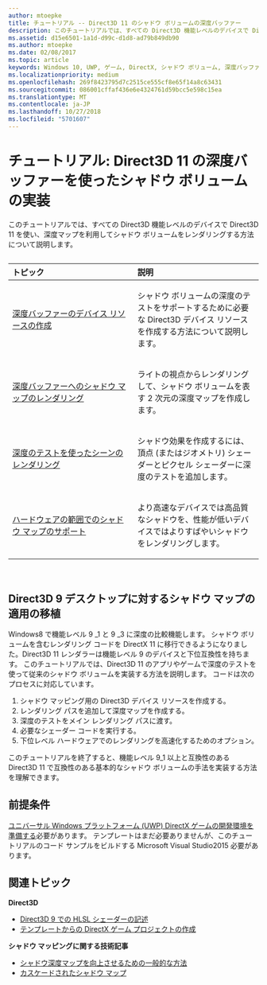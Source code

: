 ```yaml
---
author: mtoepke
title: チュートリアル -- Direct3D 11 のシャドウ ボリュームの深度バッファー
description: このチュートリアルでは、すべての Direct3D 機能レベルのデバイスで Direct3D 11 を使い、深度マップを利用してシャドウ ボリュームをレンダリングする方法について説明します。
ms.assetid: d15e6501-1a1d-d99c-d1d8-ad79b849db90
ms.author: mtoepke
ms.date: 02/08/2017
ms.topic: article
keywords: Windows 10, UWP, ゲーム, DirectX, シャドウ ボリューム, 深度バッファー, DirectX 11
ms.localizationpriority: medium
ms.openlocfilehash: 269f8423795d7c2515ce555cf8e65f14a8c63431
ms.sourcegitcommit: 086001cffaf436e6e4324761d59bcc5e598c15ea
ms.translationtype: MT
ms.contentlocale: ja-JP
ms.lasthandoff: 10/27/2018
ms.locfileid: "5701607"
---
```

# <a name="walkthrough-implement-shadow-volumes-using-depth-buffers-in-direct3d-11"></a>チュートリアル: Direct3D 11 の深度バッファーを使ったシャドウ ボリュームの実装



このチュートリアルでは、すべての Direct3D 機能レベルのデバイスで Direct3D 11 を使い、深度マップを利用してシャドウ ボリュームをレンダリングする方法について説明します。
## 
<table>
<colgroup>
<col width="50%" />
<col width="50%" />
</colgroup>
<thead>
<tr class="header">
<th align="left">トピック</th>
<th align="left">説明</th>
</tr>
</thead>
<tbody>
<tr class="odd">
<td align="left"><p><a href="create-depth-buffer-resource--view--and-sampler-state.md">深度バッファーのデバイス リソースの作成</a></p></td>
<td align="left"><p>シャドウ ボリュームの深度のテストをサポートするために必要な Direct3D デバイス リソースを作成する方法について説明します。</p></td>
</tr>
<tr class="even">
<td align="left"><p><a href="render-the-shadow-map-to-the-depth-buffer.md">深度バッファーへのシャドウ マップのレンダリング</a></p></td>
<td align="left"><p>ライトの視点からレンダリングして、シャドウ ボリュームを表す 2 次元の深度マップを作成します。</p></td>
</tr>
<tr class="odd">
<td align="left"><p><a href="render-the-scene-with-depth-testing.md">深度のテストを使ったシーンのレンダリング</a></p></td>
<td align="left"><p>シャドウ効果を作成するには、頂点 (またはジオメトリ) シェーダーとピクセル シェーダーに深度のテストを追加します。</p></td>
</tr>
<tr class="even">
<td align="left"><p><a href="target-a-range-of-hardware.md">ハードウェアの範囲でのシャドウ マップのサポート</a></p></td>
<td align="left"><p>より高速なデバイスでは高品質なシャドウを、性能が低いデバイスではよりすばやいシャドウをレンダリングします。</p></td>
</tr>
</tbody>
</table>

 

## <a name="shadow-mapping-application-to-direct3d-9-desktop-porting"></a>Direct3D 9 デスクトップに対するシャドウ マップの適用の移植


Windows8 で機能レベル 9 \_1 と 9 \_3 に深度の比較機能します。 シャドウ ボリュームを含むレンダリング コードを DirectX 11 に移行できるようになりました。Direct3D 11 レンダラーは機能レベル 9 のデバイスと下位互換性を持ちます。 このチュートリアルでは、Direct3D 11 のアプリやゲームで深度のテストを使って従来のシャドウ ボリュームを実装する方法を説明します。 コードは次のプロセスに対応しています。

1.  シャドウ マッピング用の Direct3D デバイス リソースを作成する。
2.  レンダリング パスを追加して深度マップを作成する。
3.  深度のテストをメイン レンダリング パスに渡す。
4.  必要なシェーダー コードを実行する。
5.  下位レベル ハードウェアでのレンダリングを高速化するためのオプション。

このチュートリアルを終了すると、機能レベル 9\_1 以上と互換性のある Direct3D 11 で互換性のある基本的なシャドウ ボリュームの手法を実装する方法を理解できます。

## <a name="prerequisites"></a>前提条件


[ユニバーサル Windows プラットフォーム (UWP) DirectX ゲームの開発環境を準備する](prepare-your-dev-environment-for-windows-store-directx-game-development.md)必要があります。 テンプレートはまだ必要ありませんが、このチュートリアルのコード サンプルをビルドする Microsoft Visual Studio2015 必要があります。

## <a name="related-topics"></a>関連トピック


**Direct3D**

* [Direct3D 9 での HLSL シェーダーの記述](https://msdn.microsoft.com/library/windows/desktop/bb944006)
* [テンプレートからの DirectX ゲーム プロジェクトの作成](user-interface.md)

**シャドウ マッピングに関する技術記事**

* [シャドウ深度マップを向上させるための一般的な方法](https://msdn.microsoft.com/library/windows/desktop/ee416324)
* [カスケードされたシャドウ マップ](https://msdn.microsoft.com/library/windows/desktop/ee416307)

 

 




